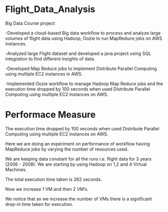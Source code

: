 # Flight_Data_Analysis

Big Data Course project

-Developed a cloud-based Big data workflow to process and analyze large volumes of flight data using Hadoop, Oozie to run MapReduce jobs on AWS instances.

-Analyzed large Flight dataset and developed a java project using SQL integration to find different insights of data.

-Developed Map Reduce jobs to implement Distribute Parallel Computing using multiple EC2 instances in AWS.

-Implemented Oozie workflow to manage Hadoop Map Reduce jobs and the execution time dropped by 100 seconds when used Distribute Parallel Computing using multiple EC2 instances on AWS.


# Performace Measure

The execution time dropped by 100 seconds when used Distribute Parallel Computing using multiple EC2 instances on AWS.

   Here we are doing an experiment on performance of workflow having MapReduce jobs by varying the number of resources used. 
   
   We are keeping data constant for all the runs i.e. flight data for 3 years (2006 - 2008). We are starting by using Hadoop on 1,2 and 4 Virtual Machines. 
   
   The total execution time taken is 262 seconds. 
   
   Now we increase 1 VM and then 2 VM’s. 
   
   We notice that as we increase the number of VMs there is a significant drop-in time taken for execution. 
